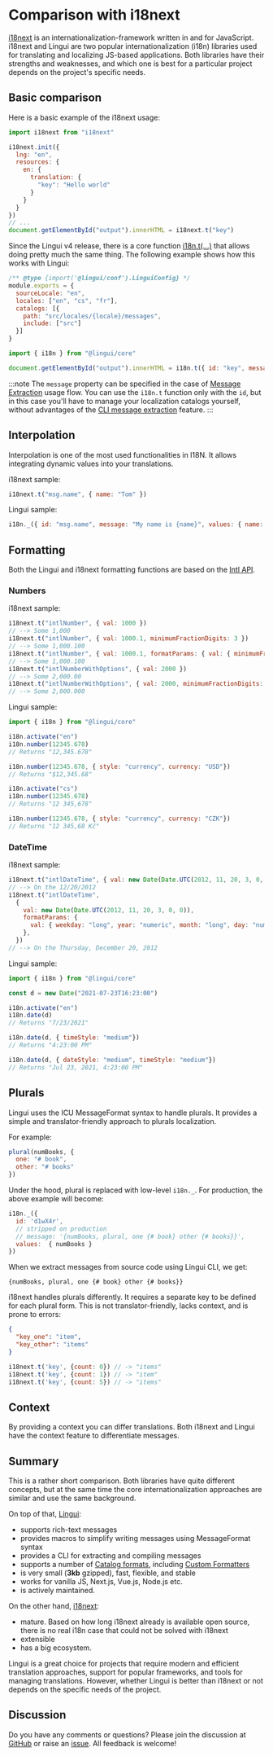 # Comparison with i18next

[i18next](https://www.i18next.com/) is an internationalization-framework written in and for JavaScript. i18next and Lingui are two popular internationalization (i18n) libraries used for translating and localizing JS-based applications. Both libraries have their strengths and weaknesses, and which one is best for a particular project depends on the project's specific needs.

## Basic comparison

Here is a basic example of the i18next usage:

```js
import i18next from "i18next"

i18next.init({
  lng: "en",
  resources: {
    en: {
      translation: {
        "key": "Hello world"
      }
    }
  }
})
// ...
document.getElementById("output").innerHTML = i18next.t("key")
```

Since the Lingui v4 release, there is a core function [i18n.t(...)](/docs/ref/core.md#i18n.t) that allows doing pretty much the same thing. The following example shows how this works with Lingui:

```js title="lingui.config.{js,ts}"
/** @type {import('@lingui/conf').LinguiConfig} */
module.exports = {
  sourceLocale: "en",
  locales: ["en", "cs", "fr"],
  catalogs: [{
    path: "src/locales/{locale}/messages",
    include: ["src"]
  }]
}
```

```js
import { i18n } from "@lingui/core"

document.getElementById("output").innerHTML = i18n.t({ id: "key", message: "Hello world"})
```

:::note
The `message` property can be specified in the case of [Message Extraction](/docs/guides/message-extraction.md) usage flow. You can use the `i18n.t` function only with the `id`, but in this case you'll have to manage your localization catalogs yourself, without advantages of the [CLI message extraction](/docs/tutorials/cli.md#extracting-messages) feature.
:::

## Interpolation

Interpolation is one of the most used functionalities in I18N. It allows integrating dynamic values into your translations.

i18next sample:

```js
i18next.t("msg.name", { name: "Tom" })
```

Lingui sample:

```js
i18n._({ id: "msg.name", message: "My name is {name}", values: { name: "Tom" } })
```

## Formatting

Both the Lingui and i18next formatting functions are based on the [Intl API](https://developer.mozilla.org/en-US/docs/Web/JavaScript/Reference/Global_Objects/Intl).

### Numbers

i18next sample:

```js
i18next.t("intlNumber", { val: 1000 })
// --> Some 1,000
i18next.t("intlNumber", { val: 1000.1, minimumFractionDigits: 3 })
// --> Some 1,000.100
i18next.t("intlNumber", { val: 1000.1, formatParams: { val: { minimumFractionDigits: 3 } } })
// --> Some 1,000.100
i18next.t("intlNumberWithOptions", { val: 2000 })
// --> Some 2,000.00
i18next.t("intlNumberWithOptions", { val: 2000, minimumFractionDigits: 3 })
// --> Some 2,000.000
```

Lingui sample:

```js
import { i18n } from "@lingui/core"

i18n.activate("en")
i18n.number(12345.678)
// Returns "12,345.678"

i18n.number(12345.678, { style: "currency", currency: "USD"})
// Returns "$12,345.68"

i18n.activate("cs")
i18n.number(12345.678)
// Returns "12 345,678"

i18n.number(12345.678, { style: "currency", currency: "CZK"})
// Returns "12 345,68 Kč"
```

### DateTime

i18next sample:

```js
i18next.t("intlDateTime", { val: new Date(Date.UTC(2012, 11, 20, 3, 0, 0)) })
// --> On the 12/20/2012
i18next.t("intlDateTime",
  {
    val: new Date(Date.UTC(2012, 11, 20, 3, 0, 0)),
    formatParams: {
      val: { weekday: "long", year: "numeric", month: "long", day: "numeric" },
    },
  })
// --> On the Thursday, December 20, 2012
```

Lingui sample:

```js
import { i18n } from "@lingui/core"

const d = new Date("2021-07-23T16:23:00")

i18n.activate("en")
i18n.date(d)
// Returns "7/23/2021"

i18n.date(d, { timeStyle: "medium"})
// Returns "4:23:00 PM"

i18n.date(d, { dateStyle: "medium", timeStyle: "medium"})
// Returns "Jul 23, 2021, 4:23:00 PM"
```

## Plurals

Lingui uses the ICU MessageFormat syntax to handle plurals. It provides a simple and translator-friendly approach to plurals localization.

For example:

```js
plural(numBooks, {
  one: "# book",
  other: "# books"
})
```

Under the hood, plural is replaced with low-level `i18n._`. For production, the above example will become:

```js
i18n._({
  id: 'd1wX4r',
  // stripped on production
  // message: '{numBooks, plural, one {# book} other {# books}}',
  values:  { numBooks }
})
```

When we extract messages from source code using Lingui CLI, we get:

```icu-message-format
{numBooks, plural, one {# book} other {# books}}
```

i18next handles plurals differently. It requires a separate key to be defined for each plural form. This is not translator-friendly, lacks context, and is prone to errors:

```json
{
  "key_one": "item",
  "key_other": "items"
}
```

```js
i18next.t('key', {count: 0}) // -> "items"
i18next.t('key', {count: 1}) // -> "item"
i18next.t('key', {count: 5}) // -> "items"
```

## Context

By providing a context you can differ translations. Both i18next and Lingui have the context feature to differentiate messages.

## Summary

This is a rather short comparison. Both libraries have quite different concepts, but at the same time the core internationalization approaches are similar and use the same background.

On top of that, [Lingui](https://github.com/lingui/js-lingui):

- supports rich-text messages
- provides macros to simplify writing messages using MessageFormat syntax
- provides a CLI for extracting and compiling messages
- supports a number of [Catalog formats](/docs/ref/catalog-formats.md), including [Custom Formatters](/docs/guides/custom-formatter.md)
- is very small (**3kb** gzipped), fast, flexible, and stable
- works for vanilla JS, Next.js, Vue.js, Node.js etc.
- is actively maintained.

On the other hand, [i18next](https://www.i18next.com/):

- mature. Based on how long i18next already is available open source, there is no real i18n case that could not be solved with i18next
- extensible
- has a big ecosystem.

Lingui is a great choice for projects that require modern and efficient translation approaches, support for popular frameworks, and tools for managing translations. However, whether Lingui is better than i18next or not depends on the specific needs of the project.

## Discussion

Do you have any comments or questions? Please join the discussion at [GitHub](https://github.com/lingui/js-lingui/discussions) or raise an [issue](https://github.com/lingui/js-lingui/issues/new). All feedback is welcome!
